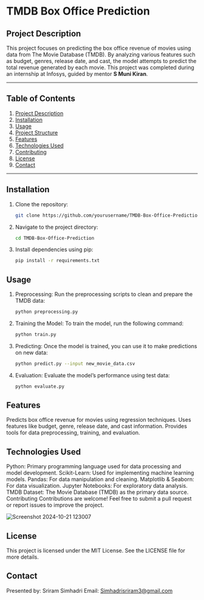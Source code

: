 # TMDB Box Office Prediction

## Project Description
This project focuses on predicting the box office revenue of movies using data from The Movie Database (TMDB). By analyzing various features such as budget, genres, release date, and cast, the model attempts to predict the total revenue generated by each movie. This project was completed during an internship at Infosys, guided by mentor **S Muni Kiran**.

---

## Table of Contents
1. [Project Description](#project-description)
2. [Installation](#installation)
3. [Usage](#usage)
4. [Project Structure](#project-structure)
5. [Features](#features)
6. [Technologies Used](#technologies-used)
7. [Contributing](#contributing)
8. [License](#license)
9. [Contact](#contact)

---

## Installation

1. Clone the repository:
   ```bash
   git clone https://github.com/yourusername/TMDB-Box-Office-Prediction.git

2. Navigate to the project directory:
   ```bash
   cd TMDB-Box-Office-Prediction

3. Install dependencies using pip:
   ```bash
   pip install -r requirements.txt

## Usage

1. Preprocessing: Run the preprocessing scripts to clean and prepare the TMDB data:
   ```bash
   python preprocessing.py
   
2. Training the Model: To train the model, run the following command:
   ```bash
   python train.py
   
3. Predicting: Once the model is trained, you can use it to make predictions on new data:
   ```bash
   python predict.py --input new_movie_data.csv

4. Evaluation: Evaluate the model’s performance using test data:
   ```bash
   python evaluate.py


## Features
Predicts box office revenue for movies using regression techniques.
Uses features like budget, genre, release date, and cast information.
Provides tools for data preprocessing, training, and evaluation.

## Technologies Used
Python: Primary programming language used for data processing and model development.
Scikit-Learn: Used for implementing machine learning models.
Pandas: For data manipulation and cleaning.
Matplotlib & Seaborn: For data visualization.
Jupyter Notebooks: For exploratory data analysis.
TMDB Dataset: The Movie Database (TMDB) as the primary data source.
Contributing
Contributions are welcome! Feel free to submit a pull request or report issues to improve the project.

![Screenshot 2024-10-21 123007](https://github.com/user-attachments/assets/79555c4c-7757-4c22-b80a-d91685469ae0)

## License
This project is licensed under the MIT License. See the LICENSE file for more details.

## Contact
Presented by:
Sriram Simhadri
Email: Simhadrisriram3@gmail.com
